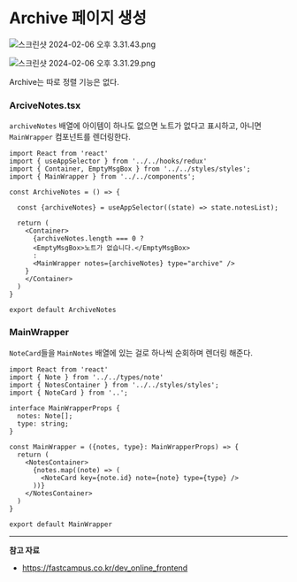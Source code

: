 # Archive 페이지 생성

![스크린샷 2024-02-06 오후 3.31.43.png](https://github.com/Heo-y-y/development-blog/assets/112863029/4f3fde44-8fd5-42e4-bf32-399842c410e5)

![스크린샷 2024-02-06 오후 3.31.29.png](https://github.com/Heo-y-y/development-blog/assets/112863029/b5c39509-03aa-4019-bf0b-34396dc0017e)

Archive는 따로 정렬 기능은 없다.

### ArciveNotes.tsx

`archiveNotes` 배열에 아이템이 하나도 없으면 노트가 없다고 표시하고, 아니면 `MainWrapper` 컴포넌트를 렌더링한다.

```tsx
import React from 'react'
import { useAppSelector } from '../../hooks/redux'
import { Container, EmptyMsgBox } from '../../styles/styles';
import { MainWrapper } from '../../components';

const ArchiveNotes = () => {

  const {archiveNotes} = useAppSelector((state) => state.notesList);

  return (
    <Container>
      {archiveNotes.length === 0 ?
      <EmptyMsgBox>노트가 없습니다.</EmptyMsgBox>
      :
      <MainWrapper notes={archiveNotes} type="archive" />
    }
    </Container>
  )
}

export default ArchiveNotes
```

### MainWrapper

`NoteCard`들을 `MainNotes` 배열에 있는 걸로 하나씩 순회하며 렌더링 해준다.

```tsx
import React from 'react'
import { Note } from '../../types/note'
import { NotesContainer } from '../../styles/styles';
import { NoteCard } from '..';

interface MainWrapperProps {
  notes: Note[];
  type: string;
}

const MainWrapper = ({notes, type}: MainWrapperProps) => {
  return (
    <NotesContainer>
      {notes.map((note) => (
        <NoteCard key={note.id} note={note} type={type} />
      ))}
    </NotesContainer>
  )
}

export default MainWrapper
```

---

**참고 자료**

- <https://fastcampus.co.kr/dev_online_frontend>
